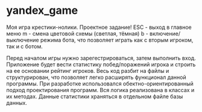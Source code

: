 # yandex_game
Моя игра крестики-нолики. Проектное задание!
ESC - выход в главное меню
m - смена цветовой схемы (светлая, тёмная)
b - включение/выключение режима бота, что позволяет играть как с вторым игроком, так и с ботом.

Перед началом игры нужно зарегестрироваться, затем выполнить вход. Приложение будет вести статистику побед/поражений игрока и строить на ее основании рейтинг игроков.
Весь код разбит на файлы и структурирован, что позволяет легко расширять функционал данной программы. При разработке использовался обектно-ориентированный подход проектирования программ.
Вся логика реализована в классах и их методах.
Данные статистики храняться в отдельном файле базы данных.
